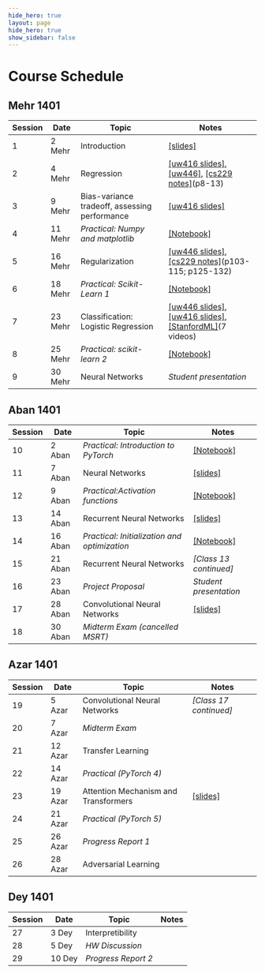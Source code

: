 ```yaml
---
hide_hero: true
layout: page
hide_hero: true
show_sidebar: false
---
```


# Course Schedule

## Mehr 1401

| Session 	| Date	| Topic | Notes |
|------|------|------|------|
| 1 | 2 Mehr | Introduction	| [[slides]](https://github.com/teias-courses/ml01/tree/main/slides/C1-Introduction.pdf)|
| 2 | 4 Mehr | Regression | [[uw416 slides]](https://courses.cs.washington.edu/courses/cse416/20su/files/lectures/lec1/1_regression_annotated.pdf), [[uw446]](https://courses.cs.washington.edu/courses/cse446/20wi/Lecture6/06_LinearRegression.pdf), [[cs229 notes]](https://cs229.stanford.edu/lectures-spring2022/main_notes.pdf)(p8-13) |
| 3 | 9 Mehr | Bias-variance tradeoff, assessing performance  | [[uw416 slides]](https://courses.cs.washington.edu/courses/cse416/20su/files/lectures/lec2/2_validation_annotated.pdf)|
| 4 | 11 Mehr  | _Practical: Numpy and matplotlib_ | [[Notebook]](https://github.com/teias-courses/ml01/blob/main/resources/Numpy_Matplotlib_Tutorial.ipynb) |
| 5 | 16 Mehr  | Regularization | [[uw446 slides]](https://courses.cs.washington.edu/courses/cse446/20wi/Lecture5/05_Evaluation.pdf), [[cs229 notes]](https://cs229.stanford.edu/lectures-spring2022/main_notes.pdf)(p103-115; p125-132)|
| 6 | 18 Mehr  | _Practical: Scikit-Learn 1_ | [[Notebook]](https://github.com/teias-courses/ml01/blob/main/resources/SKlearn_tutorial_1.ipynb) |
| 7 | 23 Mehr | Classification: Logistic Regression | [[uw446 slides]](https://courses.cs.washington.edu/courses/cse446/20wi/Lecture10/10_LogisticRegression.pdf), [[uw416 slides]](https://courses.cs.washington.edu/courses/cse416/20su/files/lectures/lec6/6_logistic_regression.pdf), [[StanfordML]](https://www.youtube.com/watch?v=-la3q9d7AKQ)(7 videos) |
| 8 | 25 Mehr | _Practical: scikit-learn 2_ | [[Notebook]](https://github.com/teias-courses/ml01/blob/main/resources/SKlearn_tutorial_2.ipynb) |
| 9 | 30 Mehr | Neural Networks | _Student presentation_|

## Aban 1401

| Session 	| Date	| Topic | Notes |
|------|------|------|------|
| 10 | 2 Aban | _Practical: Introduction to PyTorch_ | [[Notebook]](https://colab.research.google.com/github/phlippe/uvadlc_notebooks/blob/master/docs/tutorial_notebooks/tutorial2/Introduction_to_PyTorch.ipynb)|
| 11 | 7 Aban | Neural Networks | [[slides]](https://github.com/teias-courses/ml01/tree/main/slides/C51-Fundamentals_of_neural_networks.pdf)|
| 12 | 9 Aban | _Practical:Activation functions_ | [[Notebook]](https://uvadlc-notebooks.readthedocs.io/en/latest/tutorial_notebooks/tutorial3/Activation_Functions.html)|
| 13 | 14 Aban | Recurrent Neural Networks | [[slides]](https://github.com/teias-courses/ml01/tree/main/slides/C61-Recurrent_neural_networks.pdf)|
| 14 | 16 Aban | _Practical: Initialization and optimization_ | [[Notebook]](https://uvadlc-notebooks.readthedocs.io/en/latest/tutorial_notebooks/tutorial4/Optimization_and_Initialization.html)|
| 15 | 21 Aban | Recurrent Neural Networks | _[Class 13 continued]_|
| 16 | 23 Aban | _Project Proposal_  | _Student presentation_|
| 17 | 28 Aban | Convolutional Neural Networks | [[slides]](https://github.com/teias-courses/ml01/tree/main/slides/C71-ConvNets.pdf)|
| 18 | 30 Aban | _Midterm Exam (cancelled MSRT)_  ||

## Azar 1401

| Session 	| Date	| Topic | Notes |
|------|------|------|------|
| 19 | 5 Azar | Convolutional Neural Networks | _[Class 17 continued]_ |
| 20 | 7 Azar | _Midterm Exam_ ||
| 21 | 12 Azar | Transfer Learning ||
| 22 | 14 Azar | _Practical (PyTorch 4)_ ||
| 23 | 19 Azar | Attention Mechanism and Transformers |[[slides]](https://github.com/teias-courses/ml01/tree/main/slides/nlp_transformers.pdf)|
| 24 | 21 Azar | _Practical (PyTorch 5)_ ||
| 25 | 26 Azar | _Progress Report 1_ ||
| 26 | 28 Azar | Adversarial Learning ||


## Dey 1401

| Session 	| Date	| Topic | Notes |
|------|------|------|------|
| 27 | 3 Dey | Interpretibility ||
| 28 | 5 Dey | _HW Discussion_ ||
| 29 | 10 Dey | _Progress Report 2_ ||




